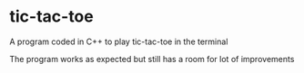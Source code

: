 # tic-tac-toe
A program coded in C++ to play tic-tac-toe in the terminal

The program works as expected but still has a room for lot of improvements
